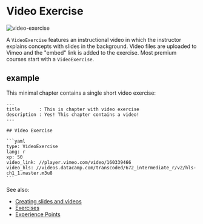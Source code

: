 # Video Exercise

![video-exercise](/images/VideoExercise.png)

A `VideoExercise` features an instructional video in which the instructor explains concepts with slides in the background. Video files are uploaded to Vimeo and the "embed" link is added to the exercise.  Most premium courses start with a `VideoExercise`.

## example

This minimal chapter contains a single short video exercise:

    ---
    title       : This is chapter with video exercise
    description : Yes! This chapter contains a video!
    ---

    ## Video Exercise

    ```yaml
    type: VideoExercise 
    lang: r
    xp: 50 
    video_link: //player.vimeo.com/video/160339466
    video_hls: //videos.datacamp.com/transcoded/672_intermediate_r/v2/hls-ch1_1.master.m3u8
    ```

See also:
- [Creating slides and videos](/courses/slides.md)
- [Exercises](/courses/exercises/README.md)
- [Experience Points](/courses/xp.md)
